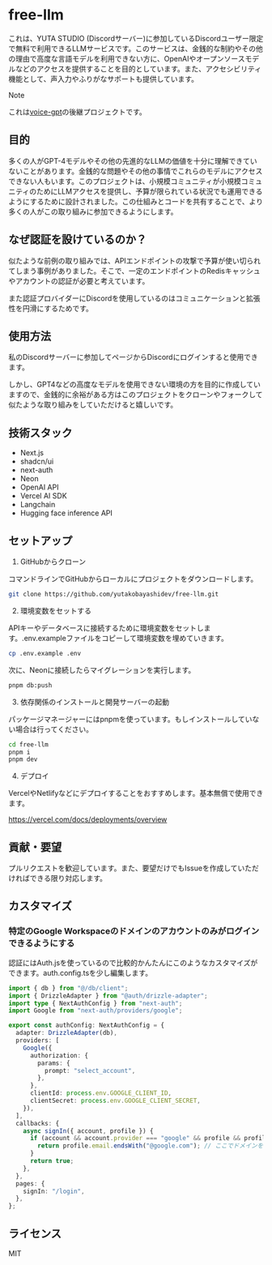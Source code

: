 # free-llm

これは、YUTA STUDIO (Discordサーバー)に参加しているDiscordユーザー限定で無料で利用できるLLMサービスです。このサービスは、金銭的な制約やその他の理由で高度な言語モデルを利用できない方に、OpenAIやオープンソースモデルなどのアクセスを提供することを目的としています。また、アクセシビリティ機能として、声入力やふりがなサポートも提供しています。

> [!NOTE]
> これは[voice-gpt](https://github.com/yutakobayashidev/voice-gpt)の後継プロジェクトです。

## 目的

多くの人がGPT-4モデルやその他の先進的なLLMの価値を十分に理解できていないことがあります。金銭的な問題やその他の事情でこれらのモデルにアクセスできない人もいます。このプロジェクトは、小規模コミュニティが小規模コミュニティのためにLLMアクセスを提供し、予算が限られている状況でも運用できるようにするために設計されました。この仕組みとコードを共有することで、より多くの人がこの取り組みに参加できるようにします。

## なぜ認証を設けているのか？

似たような前例の取り組みでは、APIエンドポイントの攻撃で予算が使い切られてしまう事例がありました。そこで、一定のエンドポイントのRedisキャッシュやアカウントの認証が必要と考えています。

また認証プロバイダーにDiscordを使用しているのはコミュニケーションと拡張性を円滑にするためです。

## 使用方法

私のDiscordサーバーに参加してページからDiscordにログインすると使用できます。

しかし、GPT4などの高度なモデルを使用できない環境の方を目的に作成していますので、金銭的に余裕がある方はこのプロジェクトをクローンやフォークして似たような取り組みをしていただけると嬉しいです。

## 技術スタック

- Next.js
- shadcn/ui
- next-auth
- Neon
- OpenAI API
- Vercel AI SDK
- Langchain
- Hugging face inference API

## セットアップ

1. GitHubからクローン

コマンドラインでGitHubからローカルにプロジェクトをダウンロードします。

```bash
git clone https://github.com/yutakobayashidev/free-llm.git
```

2. 環境変数をセットする

APIキーやデータベースに接続するために環境変数をセットします。.env.exampleファイルをコピーして環境変数を埋めていきます。

```bash
cp .env.example .env
```

次に、Neonに接続したらマイグレーションを実行します。

```bash
pnpm db:push
```

3. 依存関係のインストールと開発サーバーの起動

パッケージマネージャーにはpnpmを使っています。もしインストールしていない場合は行ってください。

```bash
cd free-llm
pnpm i
pnpm dev
```

4. デプロイ

VercelやNetlifyなどにデプロイすることをおすすめします。基本無償で使用できます。

https://vercel.com/docs/deployments/overview

## 貢献・要望

プルリクエストを歓迎しています。また、要望だけでもIssueを作成していただければできる限り対応します。

## カスタマイズ

### 特定のGoogle Workspaceのドメインのアカウントのみがログインできるようにする

認証にはAuth.jsを使っているので比較的かんたんにこのようなカスタマイズができます。auth.config.tsを少し編集します。

```ts
import { db } from "@/db/client";
import { DrizzleAdapter } from "@auth/drizzle-adapter";
import type { NextAuthConfig } from "next-auth";
import Google from "next-auth/providers/google";

export const authConfig: NextAuthConfig = {
  adapter: DrizzleAdapter(db),
  providers: [
    Google({
      authorization: {
        params: {
          prompt: "select_account",
        },
      },
      clientId: process.env.GOOGLE_CLIENT_ID,
      clientSecret: process.env.GOOGLE_CLIENT_SECRET,
    }),
  ],
  callbacks: {
    async signIn({ account, profile }) {
      if (account && account.provider === "google" && profile && profile.email) {
        return profile.email.endsWith("@google.com"); // ここでドメインを指定する
      }
      return true;
    },
  },
  pages: {
    signIn: "/login",
  },
};
```

## ライセンス

MIT
